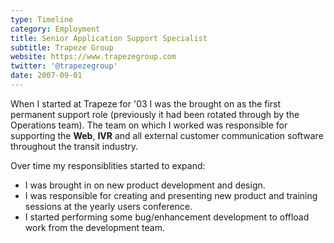 ```yaml
---
type: Timeline
category: Employment
title: Senior Application Support Specialist
subtitle: Trapeze Group
website: https://www.trapezegroup.com
twitter: '@trapezegroup'
date: 2007-09-01
---
```


When I started at Trapeze for '03 I was the brought on as the first permanent support role (previously it had been rotated through by the Operations team). The team on which I worked was responsible for supporting the **Web**, **IVR** and all external customer communication software throughout the transit industry.

Over time my responsiblities started to expand:

- I was brought in on new product development and design.
- I was responsible for creating and presenting new product and training sessions at the yearly users conference.
- I started performing some bug/enhancement development to offload work from the development team.
